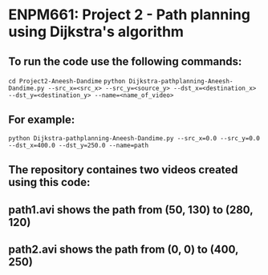 # ENPM661: Project 2 - Path planning using Dijkstra's algorithm

## To run the code use the following commands:
`cd Project2-Aneesh-Dandime`
`python Dijkstra-pathplanning-Aneesh-Dandime.py --src_x=<src_x> --src_y=<source_y> --dst_x=<destination_x> --dst_y=<destination_y> --name=<name_of_video>`

## For example:
`python Dijkstra-pathplanning-Aneesh-Dandime.py --src_x=0.0 --src_y=0.0 --dst_x=400.0 --dst_y=250.0 --name=path`

## The repository containes two videos created using this code:
## path1.avi shows the path from (50, 130) to (280, 120)
## path2.avi shows the path from (0, 0) to (400, 250)